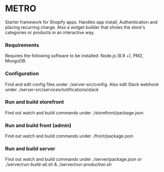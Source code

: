 # METRO
<P> Starter framework for Shopify apps. Handles app install, Authentication and placing recurring charge. Also a widget builder that shows the store's categories or products in an interactive way.

### Requirements
Requires the following software to be installed: Node.js (8.9 +), PM2, MongoDB.

### Configuration
Find and edit config files under ./server-src/config. Also edit Slack webhook under ./server-src/services/notifications/slack

### Run and build storefront
Find out watch and build commands under ./storefront/package.json

### Run and build front (admin)
Find out watch and build commands under ./front/package.json

### Run and build server
Find out watch and build commands under ./server/package.json or ./server/run-build-all.sh & ./server/run-production.sh


